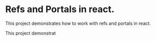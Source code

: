 # Refs and Portals in react.

This project demonstrates how to work with refs and portals in react.

This project demonstrat

